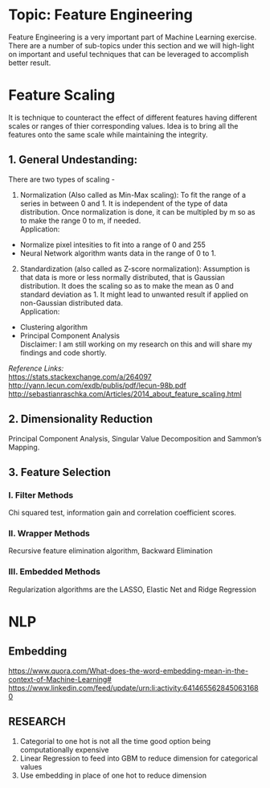 # Topic: Feature Engineering #

Feature Engineering is a very important part of Machine Learning exercise. There are a number of sub-topics under this section
and we will high-light on important and useful techniques that can be leveraged to accomplish better result.


# Feature Scaling #
It is technique to counteract the effect of different features having different scales or ranges of thier corresponding values. Idea is to bring all the features onto the same scale while maintaining the integrity.

## 1. General Undestanding: ##
There are two types of scaling -
1. Normalization (Also called as Min-Max scaling): To fit the range of a series in between 0 and 1. It is independent of the type of data distribution. Once normalization is done, it can be multipled by m so as to make the range 0 to m, if needed.  
Application:
- Normalize pixel intesities to fit into a range of 0 and 255  
- Neural Network algorithm wants data in the range of 0 to 1.  
2. Standardization (also called as Z-score normalization): Assumption is that data is more or less normally distributed, that is Gaussian distribution. It does the scaling so as to make the mean as 0 and standard deviation as 1. It might lead to unwanted result if applied on non-Gaussian distributed data.  
Application:
- Clustering algorithm  
- Principal Component Analysis  
 Disclaimer: I am still working on my research on this and will share my findings and code shortly.


*Reference Links:*  
https://stats.stackexchange.com/a/264097  
http://yann.lecun.com/exdb/publis/pdf/lecun-98b.pdf
http://sebastianraschka.com/Articles/2014_about_feature_scaling.html


## 2. Dimensionality Reduction ##
Principal Component Analysis, Singular Value Decomposition and Sammon’s Mapping.  

## 3. Feature Selection ##
### I. Filter Methods ###
Chi squared test, information gain and correlation coefficient scores.  
### II. Wrapper Methods ###
Recursive feature elimination algorithm, Backward Elimination  
### III. Embedded Methods ###
Regularization algorithms are the LASSO, Elastic Net and Ridge Regression  


# NLP #
## Embedding ##
https://www.quora.com/What-does-the-word-embedding-mean-in-the-context-of-Machine-Learning#  
https://www.linkedin.com/feed/update/urn:li:activity:6414655628450631680  


## RESEARCH ##
1. Categorial to one hot is not all the time good option being computationally expensive  
2. Linear Regression to feed into GBM to reduce dimension for categorical values  
3. Use embedding in place of one hot to reduce dimension  
